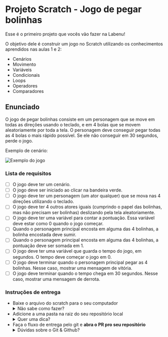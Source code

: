 # Projeto Scratch - Jogo de pegar bolinhas

Esse é o primeiro projeto que vocês vão fazer na Labenu!

O objetivo dele é construir um jogo no Scratch utilizando os conhecimentos aprendidos nas aulas 1 e 2:

-  Cenários
-  Movimento
-  Variáveis
-  Condicionais
-  Loops
-  Operadores
-  Comparadores

## Enunciado

O jogo de pegar bolinhas consiste em um personagem que se move em todas as direções usando o teclado, e em 4 bolas que se movem aleatoriamente por toda a tela. O personagem deve conseguir pegar todas as 4 bolas o mais rápido possível. Se ele não conseguir em 30 segundos, perde o jogo.

Exemplo de cenário:

<img width="489" alt="Exemplo do jogo" src="https://user-images.githubusercontent.com/30758350/176967201-97de6ba0-2b6b-491f-9fd5-8e9a56a78fcc.png">

### Lista de requisitos

-  [ ] O jogo deve ter um cenário.
-  [ ] O jogo deve ser iniciado ao clicar na bandeira verde.
-  [ ] O jogo deve ter um personagem (um ator qualquer) que se mova nas 4 direções utilizando o teclado.
-  [ ] O jogo deve ter 4 outros atores iguais (cumprindo o papel das bolinhas, mas não precisam ser bolinhas) deslizando pela tela aleatoriamente.
-  [ ] O jogo deve ter uma variável para contar a pontuação. Essa variável deve estar como 0 quando o jogo começar.
-  [ ] Quando o personagem principal encosta em alguma das 4 bolinhas, a bolinha encostada deve sumir.
-  [ ] Quando o personagem principal encosta em alguma das 4 bolinhas, a pontuação deve ser somada em 1.
-  [ ] O jogo deve ter uma variável que guarda o tempo do jogo, em segundos. O tempo deve começar o jogo em 0.
-  [ ] O jogo deve terminar quando o personagem principal pegar as 4 bolinhas. Nesse caso, mostrar uma mensagem de vitória.
-  [ ] O jogo deve terminar quando o tempo chega em 30 segundos. Nesse caso, mostrar uma mensagem de derrota.

### Instruções de entrega

-  Baixe o arquivo do scratch para o seu computador
    <details>
       <summary>Não sabe como fazer?</summary>
       <img src="assets/baixar-scratch.png" alt="Como baixar o projeto para o seu computador"/>
    </details>
-  Adicione a uma pasta na raiz do seu repositório local
   <details>
   <summary>Quer uma dica?</summary>
   <img src="assets/adicionar-no-repo.png" alt="Como adicionar o projeto no repositório"/>
   </details>
- Faça o fluxo de entrega pelo git e **abra o PR pro seu repositório**
   <details>
      <summary>Dúvidas sobre o Git & Github?</summary>
      <p>Adiciomos um vídeo explicando o <strong>processo de entrega</strong> [do fork ao pull request] no Material Assincrono da <a href="https://classroom.google.com/w/NTM0NjA2NDg3MjIx/tc/NTM2NDg5NTQyODg4">A005 - Git e Github</a>. Esse vídeo também exemplifica situações que podem acontecer durante o fluxo de utilização do Git.</p>
   </details>

